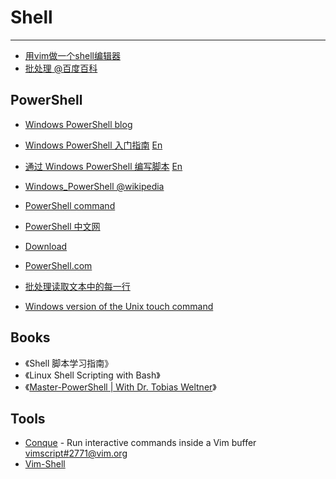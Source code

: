 
# Shell

----

* [用vim做一个shell编辑器](http://hi.baidu.com/superhackar/blog/item/b1e25a33e7e69e4bad4b5fa5.html)
* [批处理 @百度百科](http://baike.baidu.com/view/80110.htm)

## PowerShell

* [Windows PowerShell blog](http://blogs.msdn.com/b/powershell/)
* [Windows PowerShell 入门指南](http://msdn.microsoft.com/zh-cn/library/aa973757%28VS.85%29.aspx)
    [En](http://msdn.microsoft.com/en-us/library/aa973757%28VS.85%29.aspx)
* [通过 Windows PowerShell 编写脚本](http://technet.microsoft.com/zh-cn/scriptcenter/powershell.aspx)
    [En](http://technet.microsoft.com/en-us/scriptcenter/powershell.aspx)
* [Windows_PowerShell @wikipedia](http://zh.wikipedia.org/zh-cn/Windows_PowerShell)
* [PowerShell command](http://ss64.com/ps/)
* [PowerShell 中文网](http://www.cnpowershell.net/)
* [Download](http://www.microsoft.com/windowsserver2003/technologies/management/powershell/download.mspx)
* [PowerShell.com](http://powershell.com/cs/)
* [批处理读取文本中的每一行](http://blog.csdn.net/mfx1986/archive/2010/05/19/5606228.aspx)

* [Windows version of the Unix touch command](http://stackoverflow.com/questions/51435/windows-version-of-the-unix-touch-command)

## Books

* 《Shell 脚本学习指南》
* 《Linux Shell Scripting with Bash》
* 《[Master-PowerShell | With Dr. Tobias Weltner](http://powershell.com/cs/blogs/ebook/)》

## Tools

* [Conque](http://code.google.com/p/conque/) - Run interactive commands inside a Vim buffer
    [vimscript#2771@vim.org](http://www.vim.org/scripts/script.php?script_id=2771)
* [Vim-Shell](http://www.wana.at/vimshell/)
